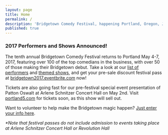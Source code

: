 ```yaml
---
layout: page
title: Home
permalink: /
description: 'Bridgetown Comedy Festival, happening Portland, Oregon, June 1st-5th, 2016!'
published: true
---
```


<h3>2017 Performers and Shows Announced!</h3>

The tenth annual Bridgetown Comedy Festival returns to Portland May 4-7, 2017, featuring over 100 of the top comedians in the business, with over 50 of those making their Bridgetown debut. Take a look at our [list of performers](https://www.bridgetowncomedy.com/performers) and [themed shows](https://www.bridgetowncomedy.com/shows), and get your pre-sale discount festival pass at [bridgetown2017.eventbrite.com](http://bridgetown2017.eventbrite.com) now!

Tickets are also going fast for our pre-festival special event presentation of Patton Oswalt at Arlene Schnitzer Concert Hall on May 2nd. Visit [portland5.com](http://www.portland5.com/arlene-schnitzer-concert-hall/events/patton-oswalt) for tickets soon, as this show will sell out.

Want to volunteer to help make the Bridgetown magic happen? [Just enter your info here](http://bridgetown.festivalthing.com/node/add/volunteer-application).

_*Note that festival passes do not include admission to events taking place at Arlene Schnitzer Concert Hall or Revolution Hall_
